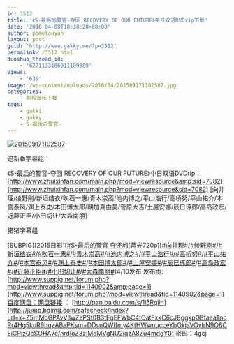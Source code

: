 ```yaml
---
id: 3512
title: '《S-最后的警官-夺回 RECOVERY OF OUR FUTURE》中日双语DVDrip下载'
date: '2016-04-08T18:38:20+08:00'
author: pomelonyan
layout: post
guid: 'http://www.gakky.me/?p=3512'
permalink: /3512.html
duoshuo_thread_id:
    - '6271133186911109889'
Views:
    - '639'
image: /wp-content/uploads/2016/04/201509171102587.jpg
categories:
    - 影视音乐下载
tags:
    - gakki
    - gakky
    - S-最後の警官-
---
```


[![201509171102587](http://www.yui-aragaki.org/wp-content/uploads/2016/04/201509171102587.jpg)](http://www.yui-aragaki.org/wp-content/uploads/2016/04/201509171102587.jpg "201509171102587")

追新番字幕组：

《S-最后的警官-夺回 RECOVERY OF OUR FUTURE》中日双语DVDrip：[http://www.zhuixinfan.com/main.php?mod=viewresource&amp;sid=7082](http://www.zhuixinfan.com/main.php?mod=viewresource&sid=7082) \[向井理/绫野刚/新垣结衣/吹石一惠/青木崇高/池内博之/平山浩行/高桥努/平山祐介/本宫泰风/渊上泰史/本田博太郎/朝加真由美/菅原大吉/土屋安娜/辰巳琢郎/高岛政宏/近藤正臣/小田切让/大森南朋\]

猪猪字幕组

\[SUBPIG\]\[2015日影\]\[[\#S-最后的警官 夺还#](http://huati.weibo.com/k/S-%E6%9C%80%E5%90%8E%E7%9A%84%E8%AD%A6%E5%AE%98+%E5%A4%BA%E8%BF%98?from=501)\]\[蓝光720p\]\[[\#向井理#](http://huati.weibo.com/k/%E5%90%91%E4%BA%95%E7%90%86?from=501)/[\#绫野刚#](http://huati.weibo.com/k/%E7%BB%AB%E9%87%8E%E5%88%9A?from=501)/[\#新垣结衣#](http://huati.weibo.com/k/%E6%96%B0%E5%9E%A3%E7%BB%93%E8%A1%A3?from=501)/[\#吹石一惠#](http://huati.weibo.com/k/%E5%90%B9%E7%9F%B3%E4%B8%80%E6%83%A0?from=501)/[\#青木崇高#](http://huati.weibo.com/k/%E9%9D%92%E6%9C%A8%E5%B4%87%E9%AB%98?from=501)/[\#池内博之#](http://huati.weibo.com/k/%E6%B1%A0%E5%86%85%E5%8D%9A%E4%B9%8B?from=501)/[\#平山浩行#](http://huati.weibo.com/k/%E5%B9%B3%E5%B1%B1%E6%B5%A9%E8%A1%8C?from=501)/[\#高桥努#](http://huati.weibo.com/k/%E9%AB%98%E6%A1%A5%E5%8A%AA?from=501)/[\#平山祐介#](http://huati.weibo.com/k/%E5%B9%B3%E5%B1%B1%E7%A5%90%E4%BB%8B?from=501)/[\#本宫泰风#](http://huati.weibo.com/k/%E6%9C%AC%E5%AE%AB%E6%B3%B0%E9%A3%8E?from=501)/[\#渊上泰史#](http://huati.weibo.com/k/%E6%B8%8A%E4%B8%8A%E6%B3%B0%E5%8F%B2?from=501)/[\#本田博太郎#](http://huati.weibo.com/k/%E6%9C%AC%E7%94%B0%E5%8D%9A%E5%A4%AA%E9%83%8E?from=501)/[\#土屋安娜#](http://huati.weibo.com/k/%E5%9C%9F%E5%B1%8B%E5%AE%89%E5%A8%9C?from=501)/[\#辰巳琢郎#](http://huati.weibo.com/k/%E8%BE%B0%E5%B7%B3%E7%90%A2%E9%83%8E?from=501)/[\#高岛政宏#](http://huati.weibo.com/k/%E9%AB%98%E5%B2%9B%E6%94%BF%E5%AE%8F?from=501)/[\#近藤正臣#](http://huati.weibo.com/k/%E8%BF%91%E8%97%A4%E6%AD%A3%E8%87%A3?from=501)/[\#小田切让#](http://huati.weibo.com/k/%E5%B0%8F%E7%94%B0%E5%88%87%E8%AE%A9?from=501)/[\#大森南朋#](http://huati.weibo.com/k/%E5%A4%A7%E6%A3%AE%E5%8D%97%E6%9C%8B?from=501)\]4/10发布 发布页: [http://www.suppig.net/forum.php?mod=viewthread&amp;tid=1140902&amp;page=1](http://www.suppig.net/forum.php?mod=viewthread&tid=1140902&page=1)百度网盘：网盘链接 ： [http://pan.baidu.com/s/1i5Rgiln](http://jump.bdimg.com/safecheck/index?url=x+Z5mMbGPAvVIlwZePSt0B3tEqEFWbC4tOatFxkC6cJBggkpG8faeaTncRr4Hg5kuR9hqzABaPKsm+DDsnQWIfmy4KtHWwnucceYbOkjaVOvlrN9O8CEiGPizQcSOHA7c/nrdIoZ3ziMdMVgNU2iqzA8Zu4mdgY0) 密码：4gcj